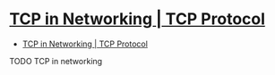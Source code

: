 # [TCP in Networking | TCP Protocol](https://www.gatevidyalay.com/transmission-control-protocol-tcp/)

- [TCP in Networking | TCP Protocol](#tcp-in-networking--tcp-protocol)









TODO TCP in networking